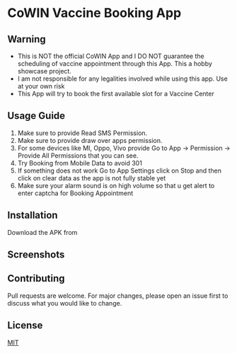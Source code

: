# CoWIN Vaccine Booking App

## Warning
* This is NOT the official CoWIN App and I DO NOT guarantee the scheduling of vaccine appointment through this App. This a hobby showcase project.
* I am not responsible for any legalities involved while using this app. Use at your own risk
* This App will try to book the first available slot for a Vaccine Center

## Usage Guide
1. Make sure to provide Read SMS Permission.
2. Make sure to provide draw over apps permission.
3. For some devices like MI, Oppo, Vivo provide Go to App -> Permission -> Provide All Permissions that you can see.
4. Try Booking from Mobile Data to avoid 301
5. If something does not work Go to App Settings click on Stop and then click on clear data as the app is not fully stable yet
6. Make sure your alarm sound is on high volume so that u get alert to enter captcha for Booking Appointment

## Installation

Download the APK from

## Screenshots

## Contributing
Pull requests are welcome. For major changes, please open an issue first to discuss what you would like to change.


## License
[MIT](https://choosealicense.com/licenses/mit/)